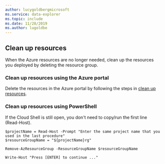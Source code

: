 ```yaml
---
author: lucygoldbergmicrosoft
ms.service: data-explorer
ms.topic: include
ms.date: 11/28/2019
ms.author: lugoldbe
---
```


## Clean up resources

When the Azure resources are no longer needed, clean up the resources you deployed by deleting the resource group. 

### Clean up resources using the Azure portal

Delete the resources in the Azure portal by following the steps in [clean up resources](../create-cluster-database-portal.md#clean-up-resources).

### Clean up resources using PowerShell

If the Cloud Shell is still open, you don't need to copy/run the first line (Read-Host).

```azurepowershell-interactive
$projectName = Read-Host -Prompt "Enter the same project name that you used in the last procedure"
$resourceGroupName = "${projectName}rg"

Remove-AzResourceGroup -ResourceGroupName $resourceGroupName

Write-Host "Press [ENTER] to continue ..."
```